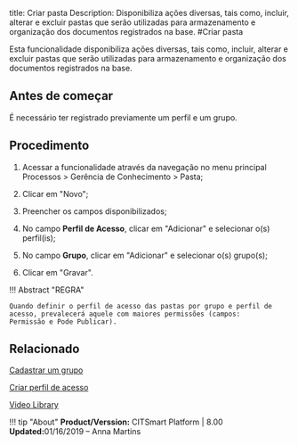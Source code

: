 title: Criar pasta
Description: Disponibiliza ações diversas, tais como, incluir, alterar e excluir pastas que serão utilizadas para armazenamento e organização dos documentos registrados na base.
#Criar pasta

Esta funcionalidade disponibiliza ações diversas, tais como, incluir, alterar e
excluir pastas que serão utilizadas para armazenamento e organização dos
documentos registrados na base.

Antes de começar
--------------------

É necessário ter registrado previamente um perfil e um grupo.

Procedimento
----------------

1.  Acessar a funcionalidade através da navegação no menu principal
    Processos \> Gerência de Conhecimento \> Pasta;

2.  Clicar em "Novo";

3.  Preencher os campos disponibilizados;

4.  No campo **Perfil de Acesso**, clicar em "Adicionar" e selecionar o(s)
    perfil(is);

5.  No campo **Grupo**, clicar em "Adicionar" e selecionar o(s) grupo(s);

6.  Clicar em "Gravar".


!!! Abstract "REGRA"

    Quando definir o perfil de acesso das pastas por grupo e perfil de acesso, prevalecerá aquele com maiores permissões (campos:           Permissão e Pode Publicar).


Relacionado
-----------

[Cadastrar um grupo](/pt-br/citsmart-esp-8/initial-settings/access-settings/user/register-groups.html)

[Criar perfil de acesso](/pt-br/citsmart-esp-8/initial-settings/access-settings/profile/create-profile-access.html)


<i class='fa fa-youtube-play  fa-2x' style='color:#97ce17;vertical-align: middle;'> </i> [Video Library](https://www.youtube.com/playlist?list=PLB5qK2uzf2RMbaWr-pRsc9bsaVnc_xTzd)

!!! tip "About"
    <b>Product/Verssion:</b> CITSmart Platform | 8.00 &nbsp;&nbsp;
    <b>Updated:</b>01/16/2019 – Anna Martins 
